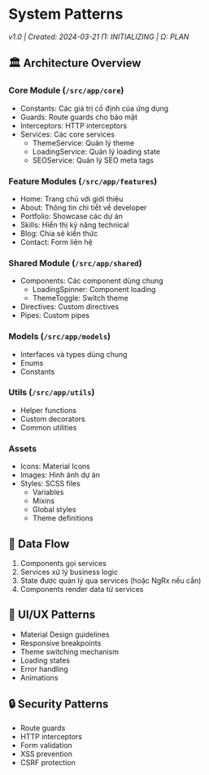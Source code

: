 # System Patterns

_v1.0 | Created: 2024-03-21_
_Π: INITIALIZING | Ω: PLAN_

## 🏛️ Architecture Overview

### Core Module (`/src/app/core`)

- Constants: Các giá trị cố định của ứng dụng
- Guards: Route guards cho bảo mật
- Interceptors: HTTP interceptors
- Services: Các core services
  - ThemeService: Quản lý theme
  - LoadingService: Quản lý loading state
  - SEOService: Quản lý SEO meta tags

### Feature Modules (`/src/app/features`)

- Home: Trang chủ với giới thiệu
- About: Thông tin chi tiết về developer
- Portfolio: Showcase các dự án
- Skills: Hiển thị kỹ năng technical
- Blog: Chia sẻ kiến thức
- Contact: Form liên hệ

### Shared Module (`/src/app/shared`)

- Components: Các component dùng chung
  - LoadingSpinner: Component loading
  - ThemeToggle: Switch theme
- Directives: Custom directives
- Pipes: Custom pipes

### Models (`/src/app/models`)

- Interfaces và types dùng chung
- Enums
- Constants

### Utils (`/src/app/utils`)

- Helper functions
- Custom decorators
- Common utilities

### Assets

- Icons: Material Icons
- Images: Hình ảnh dự án
- Styles: SCSS files
  - Variables
  - Mixins
  - Global styles
  - Theme definitions

## 🔄 Data Flow

1. Components gọi services
2. Services xử lý business logic
3. State được quản lý qua services (hoặc NgRx nếu cần)
4. Components render data từ services

## 🎨 UI/UX Patterns

- Material Design guidelines
- Responsive breakpoints
- Theme switching mechanism
- Loading states
- Error handling
- Animations

## 🔒 Security Patterns

- Route guards
- HTTP interceptors
- Form validation
- XSS prevention
- CSRF protection
